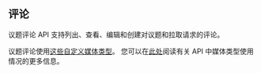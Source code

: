 ## 评论

议题评论 API 支持列出、查看、编辑和创建对议题和拉取请求的评论。

议题评论使用[这些自定义媒体类型](#custom-media-types)。 您可以在[此处](/rest/overview/media-types)阅读有关 API 中媒体类型使用情况的更多信息。
